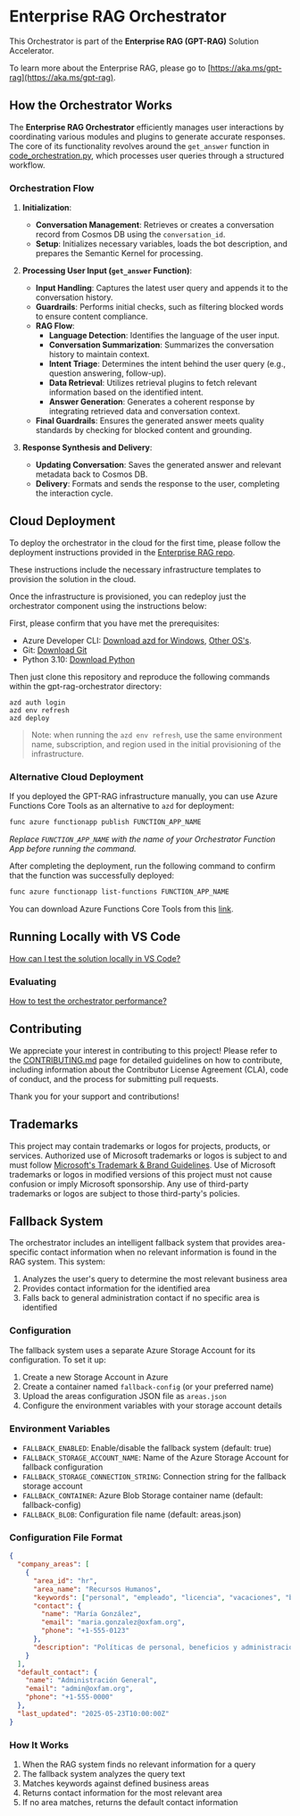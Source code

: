 # Enterprise RAG Orchestrator

This Orchestrator is part of the **Enterprise RAG (GPT-RAG)** Solution Accelerator.

To learn more about the Enterprise RAG, please go to [https://aka.ms/gpt-rag](https://aka.ms/gpt-rag).

## How the Orchestrator Works

The **Enterprise RAG Orchestrator** efficiently manages user interactions by coordinating various modules and plugins to generate accurate responses. The core of its functionality revolves around the `get_answer` function in [code_orchestration.py](https://github.com/Azure/gpt-rag-orchestrator/blob/main/orc/code_orchestration.py), which processes user queries through a structured workflow.

### Orchestration Flow

1. **Initialization**:
   - **Conversation Management**: Retrieves or creates a conversation record from Cosmos DB using the `conversation_id`.
   - **Setup**: Initializes necessary variables, loads the bot description, and prepares the Semantic Kernel for processing.

2. **Processing User Input (`get_answer` Function)**:
   - **Input Handling**: Captures the latest user query and appends it to the conversation history.
   - **Guardrails**: Performs initial checks, such as filtering blocked words to ensure content compliance.
   - **RAG Flow**:
     - **Language Detection**: Identifies the language of the user input.
     - **Conversation Summarization**: Summarizes the conversation history to maintain context.
     - **Intent Triage**: Determines the intent behind the user query (e.g., question answering, follow-up).
     - **Data Retrieval**: Utilizes retrieval plugins to fetch relevant information based on the identified intent.
     - **Answer Generation**: Generates a coherent response by integrating retrieved data and conversation context.
   - **Final Guardrails**: Ensures the generated answer meets quality standards by checking for blocked content and grounding.

3. **Response Synthesis and Delivery**:
   - **Updating Conversation**: Saves the generated answer and relevant metadata back to Cosmos DB.
   - **Delivery**: Formats and sends the response to the user, completing the interaction cycle.

## Cloud Deployment

To deploy the orchestrator in the cloud for the first time, please follow the deployment instructions provided in the [Enterprise RAG repo](https://github.com/Azure/GPT-RAG?tab=readme-ov-file#getting-started).  
   
These instructions include the necessary infrastructure templates to provision the solution in the cloud.  
   
Once the infrastructure is provisioned, you can redeploy just the orchestrator component using the instructions below:

First, please confirm that you have met the prerequisites:

 - Azure Developer CLI: [Download azd for Windows](https://azdrelease.azureedge.net/azd/standalone/release/1.5.0/azd-windows-amd64.msi), [Other OS's](https://learn.microsoft.com/en-us/azure/developer/azure-developer-cli/install-azd).
 - Git: [Download Git](https://git-scm.com/downloads)
 - Python 3.10: [Download Python](https://www.python.org/downloads/release/python-31011/)

Then just clone this repository and reproduce the following commands within the gpt-rag-orchestrator directory:  

```
azd auth login  
azd env refresh  
azd deploy  
```

> Note: when running the ```azd env refresh```, use the same environment name, subscription, and region used in the initial provisioning of the infrastructure.

### Alternative Cloud Deployment

If you deployed the GPT-RAG infrastructure manually, you can use Azure Functions Core Tools as an alternative to `azd` for deployment:

```bash
func azure functionapp publish FUNCTION_APP_NAME
```

*Replace `FUNCTION_APP_NAME` with the name of your Orchestrator Function App before running the command.*

After completing the deployment, run the following command to confirm that the function was successfully deployed:

```bash
func azure functionapp list-functions FUNCTION_APP_NAME
```

You can download Azure Functions Core Tools from this [link](https://learn.microsoft.com/en-us/azure/azure-functions/functions-run-local?tabs=windows%2Cisolated-process%2Cnode-v4%2Cpython-v2%2Chttp-trigger%2Ccontainer-apps&pivots=programming-language-python#install-the-azure-functions-core-tools).


## Running Locally with VS Code  
   
[How can I test the solution locally in VS Code?](docs/LOCAL_DEPLOYMENT.md)

### Evaluating

[How to test the orchestrator performance?](docs/LOADTEST.md)

## Contributing

We appreciate your interest in contributing to this project! Please refer to the [CONTRIBUTING.md](https://github.com/Azure/GPT-RAG/blob/main/CONTRIBUTING.md) page for detailed guidelines on how to contribute, including information about the Contributor License Agreement (CLA), code of conduct, and the process for submitting pull requests.

Thank you for your support and contributions!

## Trademarks

This project may contain trademarks or logos for projects, products, or services. Authorized use of Microsoft
trademarks or logos is subject to and must follow
[Microsoft's Trademark & Brand Guidelines](https://www.microsoft.com/en-us/legal/intellectualproperty/trademarks/usage/general).
Use of Microsoft trademarks or logos in modified versions of this project must not cause confusion or imply Microsoft sponsorship.
Any use of third-party trademarks or logos are subject to those third-party's policies.

## Fallback System

The orchestrator includes an intelligent fallback system that provides area-specific contact information when no relevant information is found in the RAG system. This system:

1. Analyzes the user's query to determine the most relevant business area
2. Provides contact information for the identified area
3. Falls back to general administration contact if no specific area is identified

### Configuration

The fallback system uses a separate Azure Storage Account for its configuration. To set it up:

1. Create a new Storage Account in Azure
2. Create a container named `fallback-config` (or your preferred name)
3. Upload the areas configuration JSON file as `areas.json`
4. Configure the environment variables with your storage account details

### Environment Variables

- `FALLBACK_ENABLED`: Enable/disable the fallback system (default: true)
- `FALLBACK_STORAGE_ACCOUNT_NAME`: Name of the Azure Storage Account for fallback configuration
- `FALLBACK_STORAGE_CONNECTION_STRING`: Connection string for the fallback storage account
- `FALLBACK_CONTAINER`: Azure Blob Storage container name (default: fallback-config)
- `FALLBACK_BLOB`: Configuration file name (default: areas.json)

### Configuration File Format

```json
{
  "company_areas": [
    {
      "area_id": "hr",
      "area_name": "Recursos Humanos",
      "keywords": ["personal", "empleado", "licencia", "vacaciones", "beneficios", "nómina", "contratación"],
      "contact": {
        "name": "María González",
        "email": "maria.gonzalez@oxfam.org",
        "phone": "+1-555-0123"
      },
      "description": "Políticas de personal, beneficios y administración de empleados"
    }
  ],
  "default_contact": {
    "name": "Administración General",
    "email": "admin@oxfam.org",
    "phone": "+1-555-0000"
  },
  "last_updated": "2025-05-23T10:00:00Z"
}
```

### How It Works

1. When the RAG system finds no relevant information for a query
2. The fallback system analyzes the query text
3. Matches keywords against defined business areas
4. Returns contact information for the most relevant area
5. If no area matches, returns the default contact information
